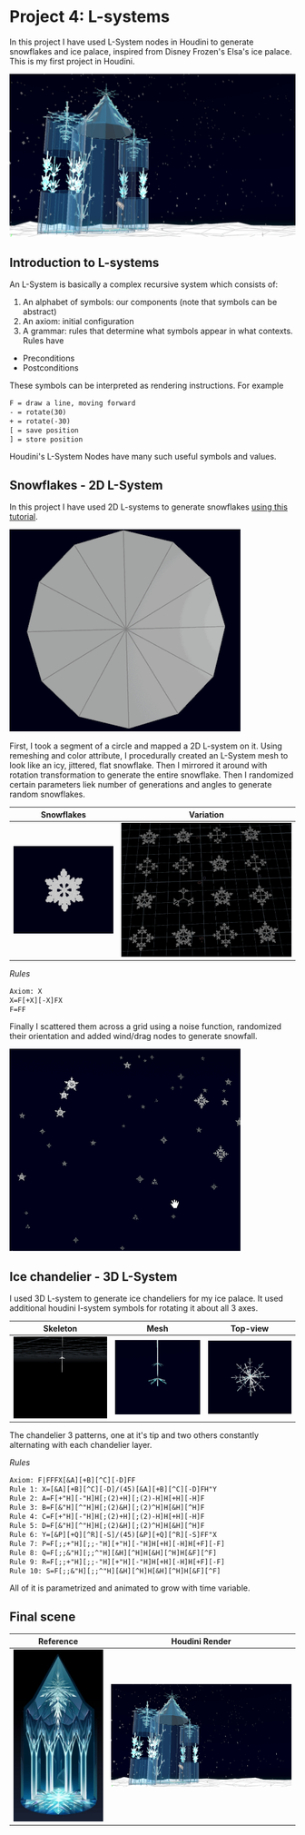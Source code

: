 # Project 4: L-systems

In this project I have used L-System nodes in Houdini to generate snowflakes and ice palace, inspired from Disney Frozen's Elsa's ice palace. This is my first project in Houdini.

![](houdini/frozen_palace.png)

## Introduction to L-systems

An L-System is basically a complex recursive system which consists of:

1. An alphabet of symbols: our components (note that symbols can be abstract)
2. An axiom: initial configuration
3. A grammar: rules that determine what symbols appear in what contexts. Rules have
  - Preconditions
  - Postconditions
  
These symbols can be interpreted as rendering instructions. For example
```
F = draw a line, moving forward
- = rotate(30)
+ = rotate(-30)
[ = save position
] = store position
```
Houdini's L-System Nodes have many such useful symbols and values.

## Snowflakes - 2D L-System

In this project I have used 2D L-systems to generate snowflakes [using this tutorial](https://www.youtube.com/watch?v=KPf9vp1I4k8).

![](houdini/snowflake_making.gif)

First, I took a segment of a circle and mapped a 2D L-system on it. Using remeshing and color attribute, I procedurally created an L-System mesh to look like an icy, jittered, flat snowflake. Then I mirrored it around with rotation transformation to generate the entire snowflake.
Then I randomized certain parameters liek number of generations and angles to generate random snowflakes.

|Snowflakes| Variation|
|---|---|
|![](houdini/snowflake.gif)|![](houdini/snowflakes_variation.png)|

*Rules*
```
Axiom: X
X=F[+X][-X]FX
F=FF
```

Finally I scattered them across a grid using a noise function, randomized their orientation and added wind/drag nodes to generate snowfall.

![](houdini/snowfall.gif)


## Ice chandelier - 3D L-System

I used 3D L-system to generate ice chandeliers for my ice palace. It used additional houdini l-system symbols for rotating it about all 3 axes.

|Skeleton|Mesh|Top-view|
|---|---|---|
|![](houdini/chandelier_making.gif)|![](houdini/chandelier.gif)|![](houdini/chandelier2.gif)|

The chandelier 3 patterns, one at it's tip and two others constantly alternating with each chandelier layer.

*Rules*
```
Axiom: F|FFFX[&A][+B][^C][-D]FF
Rule 1: X=[&A][+B][^C][-D]/(45)[&A][+B][^C][-D]FH"Y
Rule 2: A=F[+"H][-"H]H[;(2)+H][;(2)-H]H[+H][-H]F
Rule 3: B=F[&"H][^"H]H[;(2)&H][;(2)^H]H[&H][^H]F
Rule 4: C=F[+"H][-"H]H[;(2)+H][;(2)-H]H[+H][-H]F
Rule 5: D=F[&"H][^"H]H[;(2)&H][;(2)^H]H[&H][^H]F
Rule 6: Y=[&P][+Q][^R][-S]/(45)[&P][+Q][^R][-S]FF"X
Rule 7: P=F[;;+"H][;;-"H][+"H][-"H]H[+H][-H]H[+F][-F]
Rule 8: Q=F[;;&"H][;;^"H][&H][^H]H[&H][^H]H[&F][^F]
Rule 9: R=F[;;+"H][;;-"H][+"H][-"H]H[+H][-H]H[+F][-F]
Rule 10: S=F[;;&"H][;;^"H][&H][^H]H[&H][^H]H[&F][^F]
```

All of it is parametrized and animated to grow with time variable.

## Final scene

|Reference|Houdini Render|
|---|---|
|![](houdini/frozen_lsystem.jpg)|![](houdini/frozen_palace.png)|
